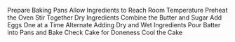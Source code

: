 Prepare Baking Pans
Allow Ingredients to Reach Room Temperature
Preheat the Oven
Stir Together Dry Ingredients
Combine the Butter and Sugar
Add Eggs One at a Time
Alternate Adding Dry and Wet Ingredients
Pour Batter into Pans and Bake
Check Cake for Doneness
Cool the Cake